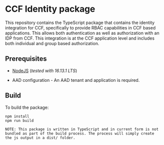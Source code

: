 # CCF Identity package

This repository contains the TypeScript package that contains the identity integration for CCF, specifically to provide RBAC capabilities in CCF based applications. This allows both authentication as well as authorization with an IDP from CCF. This integration is at the CCF application level and includes both individual and group based authorization.

## Prerequisites

- [NodeJS](https://nodejs.org/) (_tested with 16.13.1 LTS_)

- AAD configuration - An AAD tenant and application is required.

## Build

To build the package:

```
npm install
npm run build
```

`NOTE: This package is written in TypeScript and in current form is not bundled as part of the build process. The process will simply create the js output in a dist/ folder.`
